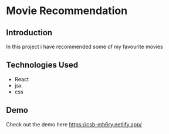 # Movie Recommendation

## Introduction

In this project i have recommended some of my favourite movies

## Technologies Used

- React
- jsx
- css

## Demo

Check out the demo here https://csb-mh6ry.netlify.app/
